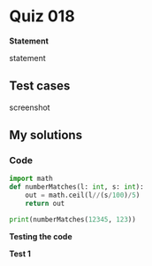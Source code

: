 # Quiz 018
**Statement**

statement

## Test cases
screenshot

## My solutions
### Code
```.py
import math
def numberMatches(l: int, s: int):
    out = math.ceil(l//(s/100)/5)
    return out

print(numberMatches(12345, 123))
```
**Testing the code**

**Test 1**

